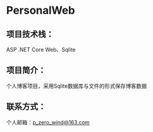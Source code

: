 # PersonalWeb
## 项目技术栈：
ASP .NET Core Web、Sqlite

## 项目简介：
个人博客项目，采用Sqlite数据库与文件的形式保存博客数据

## 联系方式：
个人邮箱：p_zero_wind@163.com